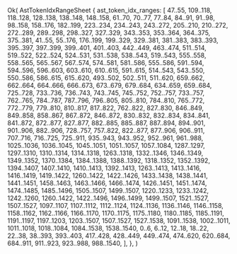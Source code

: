 Ok(
    AstTokenIdxRangeSheet {
        ast_token_idx_ranges: [
            47..55,
            109..118,
            118..128,
            128..138,
            138..148,
            148..158,
            61..70,
            70..77,
            77..84,
            84..91,
            91..98,
            98..158,
            158..176,
            182..199,
            223..234,
            234..243,
            243..272,
            205..210,
            210..272,
            272..289,
            289..298,
            298..327,
            327..329,
            343..353,
            353..364,
            364..375,
            375..381,
            41..55,
            55..176,
            176..199,
            199..329,
            329..381,
            381..383,
            383..393,
            395..397,
            397..399,
            399..401,
            401..403,
            442..449,
            463..474,
            511..514,
            519..522,
            522..524,
            524..531,
            531..538,
            538..543,
            519..543,
            555..558,
            558..565,
            565..567,
            567..574,
            574..581,
            581..586,
            555..586,
            591..594,
            594..596,
            596..603,
            603..610,
            610..615,
            591..615,
            514..543,
            543..550,
            550..586,
            586..615,
            615..620,
            493..502,
            502..511,
            511..620,
            659..662,
            662..664,
            664..666,
            666..673,
            673..679,
            679..684,
            634..659,
            659..684,
            725..728,
            733..736,
            736..743,
            743..745,
            745..752,
            752..757,
            733..757,
            762..765,
            784..787,
            787..796,
            796..805,
            805..810,
            784..810,
            765..772,
            772..779,
            779..810,
            810..817,
            817..822,
            762..822,
            827..830,
            846..849,
            849..858,
            858..867,
            867..872,
            846..872,
            830..832,
            832..834,
            834..841,
            841..872,
            872..877,
            827..877,
            882..885,
            885..887,
            887..894,
            894..901,
            901..906,
            882..906,
            728..757,
            757..822,
            822..877,
            877..906,
            906..911,
            707..716,
            716..725,
            725..911,
            935..943,
            943..952,
            952..961,
            961..988,
            1025..1036,
            1036..1045,
            1045..1051,
            1051..1057,
            1057..1084,
            1287..1297,
            1297..1310,
            1310..1314,
            1314..1318,
            1263..1318,
            1332..1346,
            1346..1349,
            1349..1352,
            1370..1384,
            1384..1388,
            1388..1392,
            1318..1352,
            1352..1392,
            1394..1407,
            1407..1410,
            1410..1413,
            1392..1413,
            1263..1413,
            1413..1416,
            1416..1419,
            1419..1422,
            1260..1422,
            1422..1426,
            1433..1438,
            1438..1441,
            1441..1451,
            1458..1463,
            1463..1466,
            1466..1474,
            1426..1451,
            1451..1474,
            1474..1485,
            1485..1496,
            1505..1507,
            1499..1507,
            1220..1233,
            1233..1242,
            1242..1260,
            1260..1422,
            1422..1496,
            1496..1499,
            1499..1507,
            1521..1527,
            1507..1527,
            1097..1107,
            1107..1112,
            1112..1124,
            1124..1136,
            1136..1146,
            1146..1158,
            1158..1162,
            1162..1166,
            1166..1170,
            1170..1175,
            1175..1180,
            1180..1185,
            1185..1191,
            1191..1197,
            1197..1203,
            1203..1507,
            1507..1527,
            1527..1538,
            1091..1538,
            1002..1011,
            1011..1018,
            1018..1084,
            1084..1538,
            1538..1540,
            0..6,
            6..12,
            12..18,
            18..22,
            22..38,
            38..393,
            393..403,
            417..428,
            428..449,
            449..474,
            474..620,
            620..684,
            684..911,
            911..923,
            923..988,
            988..1540,
        ],
    },
)